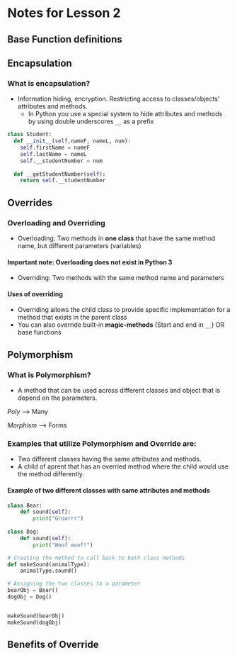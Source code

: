 # Notes for Lesson 2
## Base Function definitions


## Encapsulation
### What is encapsulation?
* Information hiding, encryption. Restricting access to classes/objects' attributes and methods. 
  * In Python you use a special system to hide attributes and methods by using double underscores ```__``` as a prefix
  
```python
class Student:
  def __init__(self,nameF, nameL, num):
    self.firstName = nameF
    self.lastName = nameL
    self.__studentNumber = num
  
  def __getStudentNumber(self):
    return self.__studentNumber
```
## Overrides 
### Overloading and Overriding 

* Overloading: Two methods in **one class** that have the same method name, but different parameters (variables) 
#### Important note: Overloading does not exist in Python 3 
* Overriding: Two methods with the same method name and parameters
#### Uses of overriding
  * Overriding allows the child class to provide specific implementation for a method that exists in the parent class
  * You can also override built-in **magic-methods** (Start and end in ```__```) OR base functions  

## Polymorphism 
### What is Polymorphism?
* A method that can be used across different classes and object that is depend on the parameters. 

_Poly_ --> Many

_Morphism_ --> Forms 
### Examples that utilize Polymorphism and Override are:
* Two different classes having the same attributes and methods.
* A child of aprent that has an overried method where the child would use the method differently. 

#### Example of two different classes with same attributes and methods
```python
class Bear:
    def sound(self):
        print("Groarrr")
 
class Dog:
    def sound(self):
        print("Woof woof!")

# Creating the method to call back to both class methods 
def makeSound(animalType):
    animalType.sound()

# Assigning the two classes to a parameter
bearObj = Bear()    
dogObj = Dog()


makeSound(bearObj)
makeSound(dogObj)
```
## Benefits of Override









